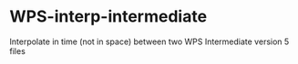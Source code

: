 # WPS-interp-intermediate
Interpolate in time (not in space) between two WPS Intermediate version 5 files
